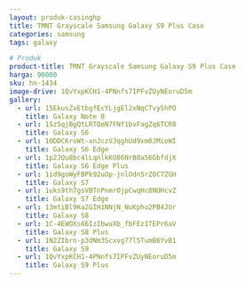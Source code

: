 ```yaml
---
layout: produk-casinghp
title: TMNT Grayscale Samsung Galaxy S9 Plus Case
categories: samsung
tags: galaxy

# Produk
product-title: TMNT Grayscale Samsung Galaxy S9 Plus Case
harga: 90000
sku: hn-1434
image-drive: 1QvYxpKCH1-4PNnfs7IPFvZUyNEoruD5m
gallery:
  - url: 15EkusZvEtbgfEcYLjgEl2xNqCTvy5hPO
    title: Galaxy Note 8
  - url: 1Sz5qjBgQtLRTQeN7FNf1bvFagZq6TCR8
    title: Galaxy S6
  - url: 10DDCKroWt-xnJczVJqghUd9xm0JMioWI
    title: Galaxy S6 Edge
  - url: 1p2JQu8bc4lLqnlkKO86NrB8a56GbfdjX
    title: Galaxy S6 Edge Plus
  - url: 1id9goWyFBPk92uOp-jnlOdn5rZ0C7ZGH
    title: Galaxy S7
  - url: 1uks9th7gsVBTnPnmrOjpCwqHc8NUHcvZ
    title: Galaxy S7 Edge
  - url: 13mtiBl9Ka2GIH1NNjN_NuKpho2PB4JUr
    title: Galaxy S8
  - url: 1C-4EWOXs66IzIbwuXb_fbFEz1TEPr6aV
    title: Galaxy S8 Plus
  - url: 1N2ZIbrn-p3dNm3Scxvg77l5TumB6YvB1
    title: Galaxy S9
  - url: 1QvYxpKCH1-4PNnfs7IPFvZUyNEoruD5m
    title: Galaxy S9 Plus
---
```


